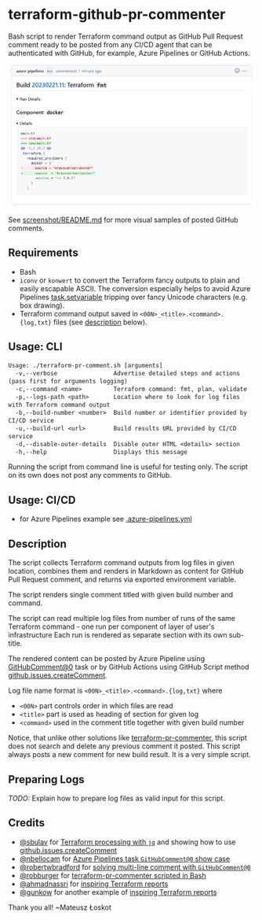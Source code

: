 # terraform-github-pr-commenter

Bash script to render Terraform command output as GitHub Pull Request comment
ready to be posted from any CI/CD agent that can be authenticated with GitHub,
for example, Azure Pipelines or GitHub Actions.

![fmt](screenshot/fmt.png)

See [screenshot/README.md](screenshot/README.md) for more visual samples of posted GitHub comments.

## Requirements

- Bash
- `iconv` or `konwert` to convert the Terraform fancy outputs to plain and easily escapable ASCII.
    The conversion especially helps to avoid Azure Pipelines [task.setvariable](https://learn.microsoft.com/en-us/azure/devops/pipelines/process/set-variables-scripts)
    tripping over fancy Unicode characters (e.g. box drawing).
- Terraform command output saved in `<00N>_<title>.<command>.{log,txt}` files (see [description](#description) below).

## Usage: CLI

```console
Usage: ./terraform-pr-comment.sh [arguments]
  -v,--verbose                Advertise detailed steps and actions (pass first for arguments logging)
  -c,--command <name>         Terraform command: fmt, plan, validate
  -p,--logs-path <path>       Location where to look for log files with Terraform command output
  -b,--build-number <number>  Build number or identifier provided by CI/CD service
  -u,--build-url <url>        Build results URL provided by CI/CD service
  -d,--disable-outer-details  Disable outer HTML <details> section
  -h,--help                   Displays this message
```

Running the script from command line is useful for testing only.
The script on its own does not post any comments to GitHub.

## Usage: CI/CD

- for Azure Pipelines example see [.azure-pipelines.yml](.azure-pipelines.yml)

## Description

The script collects Terraform command outputs from log files in given location,
combines them and renders in Markdown as content for GitHub Pull Request comment,
and returns via exported environment variable.

The script renders single comment titled with given build number and command.

The script can read multiple log files from number of runs of the same Terraform
command - one run per component of layer of user's infrastructure
Each run is rendered as separate section with its own sub-title.

The rendered content can be posted by Azure Pipeline using
[GitHubComment@0](https://learn.microsoft.com/en-us/azure/devops/pipelines/tasks/reference/github-comment-v0)
task or by GitHub Actions using GitHub Script method
[github.issues.createComment](https://github.com/actions/github-script).

Log file name format is `<00N>_<title>.<command>.{log,txt}` where

- `<00N>` part controls order in which files are read
- `<title>` part is used as heading of section for given log
- `<command>` used in the comment title together with given build number

Notice, that unlike other solutions like
[terraform-pr-commenter](https://github.com/robburger/terraform-pr-commenter),
this script does not search and delete any previous comment it posted.
This script always posts a new comment for new build result.
It is a very simple script.

## Preparing Logs

*TODO:* Explain how to prepare log files as valid input for this script.

## Credits

- [@sbulav](https://github.com/sbulav) for [Terraform processing with `jq`](https://sbulav.github.io/terraform/terraform-vs-github-actions/)
   and showing how to use [github.issues.createComment](https://github.com/actions/github-script)
- [@nbellocam](https://github.com/nbellocam) for [Azure Pipelines task `GitHubComment@0` show case](https://medium.com/southworks/continuous-integration-for-smart-contracts-4a8b78d387c)
- [@robertwbradford](https://github.com/robertwbradford) for [solving multi-line comment with `GitHubComment@0`](https://stackoverflow.com/a/72277737/151641)
- [@robburger](https://github.com/robburger) for [terraform-pr-commenter scripted in Bash](https://github.com/robburger/terraform-pr-commenter/blob/10779c60059f0f099ef676a9dde158d646555473/entrypoint.sh)
- [@ahmadnassri](https://github.com/ahmadnassri) for [inspiring Terraform reports](https://github.com/ahmadnassri/action-terraform-report)
- [@gunkow](https://github.com/gunkow) for another example of [inspiring Terraform reports](https://github.com/gunkow/terraform-pr-commenter)

Thank you all! ~Mateusz Łoskot
